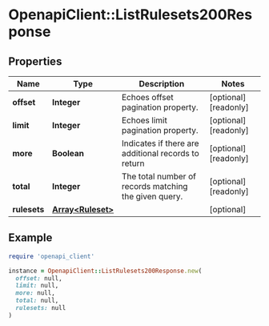 # OpenapiClient::ListRulesets200Response

## Properties

| Name | Type | Description | Notes |
| ---- | ---- | ----------- | ----- |
| **offset** | **Integer** | Echoes offset pagination property. | [optional][readonly] |
| **limit** | **Integer** | Echoes limit pagination property. | [optional][readonly] |
| **more** | **Boolean** | Indicates if there are additional records to return | [optional][readonly] |
| **total** | **Integer** | The total number of records matching the given query. | [optional][readonly] |
| **rulesets** | [**Array&lt;Ruleset&gt;**](Ruleset.md) |  | [optional] |

## Example

```ruby
require 'openapi_client'

instance = OpenapiClient::ListRulesets200Response.new(
  offset: null,
  limit: null,
  more: null,
  total: null,
  rulesets: null
)
```

